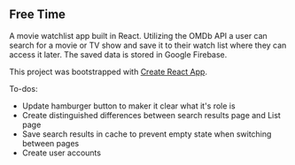 ## Free Time

A movie watchlist app built in React. Utilizing the OMDb API a user can search for a movie or TV show and save it to their watch list where they can access it later. The saved data is stored in Google Firebase. 

This project was bootstrapped with [Create React App](https://github.com/facebook/create-react-app).

To-dos: 
- Update hamburger button to maker it clear what it's role is
- Create distinguished differences between search results page and List page
- Save search results in cache to prevent empty state when switching between pages
- Create user accounts
